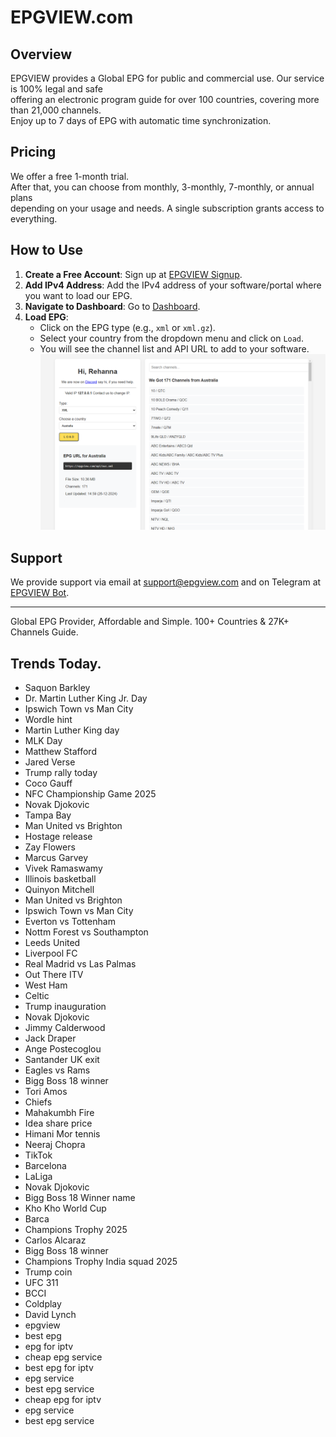 # EPGVIEW.com



## Overview
EPGVIEW provides a Global EPG for public and commercial use. Our service is 100% legal and safe\
offering an electronic program guide for over 100 countries, covering more than 21,000 channels.\
Enjoy up to 7 days of EPG with automatic time synchronization.

## Pricing
We offer a free 1-month trial. \
After that, you can choose from monthly, 3-monthly, 7-monthly, or annual plans \
depending on your usage and needs. A single subscription grants access to everything.

## How to Use
1. **Create a Free Account**: Sign up at [EPGVIEW Signup](https://epgview.com/signup.php).
2. **Add IPv4 Address**: Add the IPv4 address of your software/portal where you want to load our EPG.
3. **Navigate to Dashboard**: Go to [Dashboard](https://epgview.com/dashboard.php).
4. **Load EPG**:
   - Click on the EPG type (e.g., `xml` or `xml.gz`).
   - Select your country from the dropdown menu and click on `Load`.
   - You will see the channel list and API URL to add to your software.
![EPGVIEW](img/dashboard.png)
## Support
We provide support via email at [support@epgview.com](mailto:support@epgview.com) and on Telegram at [EPGVIEW Bot](https://t.me/epgview_bot).

---

Global EPG Provider, Affordable and Simple. 100+ Countries & 27K+ Channels Guide.

## Trends Today.

- Saquon Barkley
- Dr. Martin Luther King Jr. Day
- Ipswich Town vs Man City
- Wordle hint
- Martin Luther King day
- MLK Day
- Matthew Stafford
- Jared Verse
- Trump rally today
- Coco Gauff
- NFC Championship Game 2025
- Novak Djokovic
- Tampa Bay
- Man United vs Brighton
- Hostage release
- Zay Flowers
- Marcus Garvey
- Vivek Ramaswamy
- Illinois basketball
- Quinyon Mitchell
- Man United vs Brighton
- Ipswich Town vs Man City
- Everton vs Tottenham
- Nottm Forest vs Southampton
- Leeds United
- Liverpool FC
- Real Madrid vs Las Palmas
- Out There ITV
- West Ham
- Celtic
- Trump inauguration
- Novak Djokovic
- Jimmy Calderwood
- Jack Draper
- Ange Postecoglou
- Santander UK exit
- Eagles vs Rams
- Bigg Boss 18 winner
- Tori Amos
- Chiefs
- Mahakumbh Fire
- Idea share price
- Himani Mor tennis
- Neeraj Chopra
- TikTok
- Barcelona
- LaLiga
- Novak Djokovic
- Bigg Boss 18 Winner name
- Kho Kho World Cup
- Barca
- Champions Trophy 2025
- Carlos Alcaraz
- Bigg Boss 18 winner
- Champions Trophy India squad 2025
- Trump coin
- UFC 311
- BCCI
- Coldplay
- David Lynch
- epgview
- best epg
- epg for iptv
- cheap epg service
- best epg for iptv
- epg service
- best epg service
- cheap epg for iptv
- epg service
- best epg service
